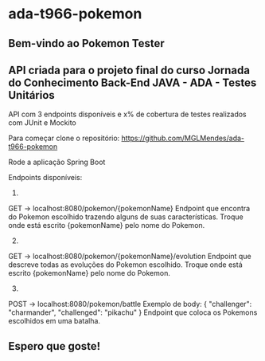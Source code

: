 # ada-t966-pokemon

## Bem-vindo ao Pokemon Tester

## API criada para o projeto final do curso Jornada do Conhecimento Back-End JAVA - ADA - Testes Unitários

API com 3 endpoints disponíveis e x% de cobertura de testes realizados com JUnit e Mockito

Para começar clone o repositório: https://github.com/MGLMendes/ada-t966-pokemon

Rode a aplicação Spring Boot

Endpoints disponíveis:

1.
GET -> localhost:8080/pokemon/{pokemonName} 
Endpoint que encontra do Pokemon escolhido trazendo alguns de suas características. Troque onde está escrito {pokemonName} pelo nome do Pokemon.

2.
GET -> localhost:8080/pokemon/{pokemonName}/evolution
Endpoint que descreve todas as evoluções do Pokemon escolhido. Troque onde está escrito {pokemonName} pelo nome do Pokemon.

3.
POST -> localhost:8080/pokemon/battle 
Exemplo de body:
{
  "challenger": "charmander",
  "challenged": "pikachu"
}
Endpoint que coloca os Pokemons escolhidos em uma batalha. 

## Espero que goste! 
